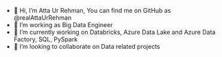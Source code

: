 - 👋 Hi, I’m Atta Ur Rehman, You can find me on GitHub as @realAttaUrRehman
- 👀 I’m working as Big Data Engineer
- 🌱 I’m currently working on Databricks, Azure Data Lake and Azure Data Factory, SQL, PySpark
- 💞️ I’m looking to collaborate on Data related projects

<!---
realAttaUrRehman/realAttaUrRehman is a ✨ special ✨ repository because its `README.md` (this file) appears on your GitHub profile.
You can click the Preview link to take a look at your changes.
--->
